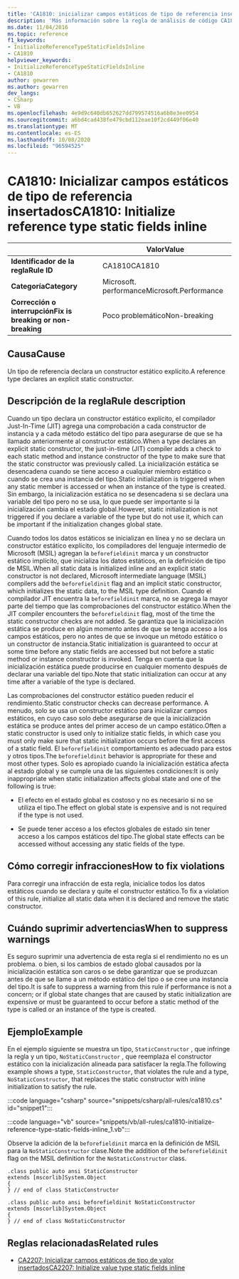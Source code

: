 ```yaml
---
title: 'CA1810: inicializar campos estáticos de tipo de referencia insertados (análisis de código)'
description: 'Más información sobre la regla de análisis de código CA1810: inicializar campos estáticos de tipo de referencia insertados'
ms.date: 11/04/2016
ms.topic: reference
f1_keywords:
- InitializeReferenceTypeStaticFieldsInline
- CA1810
helpviewer_keywords:
- InitializeReferenceTypeStaticFieldsInline
- CA1810
author: gewarren
ms.author: gewarren
dev_langs:
- CSharp
- VB
ms.openlocfilehash: 4e9d9c640db652627dd799574516a6b8e3ee0954
ms.sourcegitcommit: a6bd4cad438fe479cbd112eae10f2cd449f06e40
ms.translationtype: MT
ms.contentlocale: es-ES
ms.lasthandoff: 10/08/2020
ms.locfileid: "96594525"
---
```

# <a name="ca1810-initialize-reference-type-static-fields-inline"></a><span data-ttu-id="85328-103">CA1810: Inicializar campos estáticos de tipo de referencia insertados</span><span class="sxs-lookup"><span data-stu-id="85328-103">CA1810: Initialize reference type static fields inline</span></span>

| | <span data-ttu-id="85328-104">Valor</span><span class="sxs-lookup"><span data-stu-id="85328-104">Value</span></span> |
|-|-|
| <span data-ttu-id="85328-105">**Identificador de la regla**</span><span class="sxs-lookup"><span data-stu-id="85328-105">**Rule ID**</span></span> |<span data-ttu-id="85328-106">CA1810</span><span class="sxs-lookup"><span data-stu-id="85328-106">CA1810</span></span>|
| <span data-ttu-id="85328-107">**Categoría**</span><span class="sxs-lookup"><span data-stu-id="85328-107">**Category**</span></span> |<span data-ttu-id="85328-108">Microsoft. performance</span><span class="sxs-lookup"><span data-stu-id="85328-108">Microsoft.Performance</span></span>|
| <span data-ttu-id="85328-109">**Corrección o interrupción**</span><span class="sxs-lookup"><span data-stu-id="85328-109">**Fix is breaking or non-breaking**</span></span> |<span data-ttu-id="85328-110">Poco problemático</span><span class="sxs-lookup"><span data-stu-id="85328-110">Non-breaking</span></span>|

## <a name="cause"></a><span data-ttu-id="85328-111">Causa</span><span class="sxs-lookup"><span data-stu-id="85328-111">Cause</span></span>

<span data-ttu-id="85328-112">Un tipo de referencia declara un constructor estático explícito.</span><span class="sxs-lookup"><span data-stu-id="85328-112">A reference type declares an explicit static constructor.</span></span>

## <a name="rule-description"></a><span data-ttu-id="85328-113">Descripción de la regla</span><span class="sxs-lookup"><span data-stu-id="85328-113">Rule description</span></span>

<span data-ttu-id="85328-114">Cuando un tipo declara un constructor estático explícito, el compilador Just-In-Time (JIT) agrega una comprobación a cada constructor de instancia y a cada método estático del tipo para asegurarse de que se ha llamado anteriormente al constructor estático.</span><span class="sxs-lookup"><span data-stu-id="85328-114">When a type declares an explicit static constructor, the just-in-time (JIT) compiler adds a check to each static method and instance constructor of the type to make sure that the static constructor was previously called.</span></span> <span data-ttu-id="85328-115">La inicialización estática se desencadena cuando se tiene acceso a cualquier miembro estático o cuando se crea una instancia del tipo.</span><span class="sxs-lookup"><span data-stu-id="85328-115">Static initialization is triggered when any static member is accessed or when an instance of the type is created.</span></span> <span data-ttu-id="85328-116">Sin embargo, la inicialización estática no se desencadena si se declara una variable del tipo pero no se usa, lo que puede ser importante si la inicialización cambia el estado global.</span><span class="sxs-lookup"><span data-stu-id="85328-116">However, static initialization is not triggered if you declare a variable of the type but do not use it, which can be important if the initialization changes global state.</span></span>

<span data-ttu-id="85328-117">Cuando todos los datos estáticos se inicializan en línea y no se declara un constructor estático explícito, los compiladores del lenguaje intermedio de Microsoft (MSIL) agregan la `beforefieldinit` marca y un constructor estático implícito, que inicializa los datos estáticos, en la definición de tipo de MSIL.</span><span class="sxs-lookup"><span data-stu-id="85328-117">When all static data is initialized inline and an explicit static constructor is not declared, Microsoft intermediate language (MSIL) compilers add the `beforefieldinit` flag and an implicit static constructor, which initializes the static data, to the MSIL type definition.</span></span> <span data-ttu-id="85328-118">Cuando el compilador JIT encuentra la `beforefieldinit` marca, no se agrega la mayor parte del tiempo que las comprobaciones del constructor estático.</span><span class="sxs-lookup"><span data-stu-id="85328-118">When the JIT compiler encounters the `beforefieldinit` flag, most of the time the static constructor checks are not added.</span></span> <span data-ttu-id="85328-119">Se garantiza que la inicialización estática se produce en algún momento antes de que se tenga acceso a los campos estáticos, pero no antes de que se invoque un método estático o un constructor de instancia.</span><span class="sxs-lookup"><span data-stu-id="85328-119">Static initialization is guaranteed to occur at some time before any static fields are accessed but not before a static method or instance constructor is invoked.</span></span> <span data-ttu-id="85328-120">Tenga en cuenta que la inicialización estática puede producirse en cualquier momento después de declarar una variable del tipo.</span><span class="sxs-lookup"><span data-stu-id="85328-120">Note that static initialization can occur at any time after a variable of the type is declared.</span></span>

<span data-ttu-id="85328-121">Las comprobaciones del constructor estático pueden reducir el rendimiento.</span><span class="sxs-lookup"><span data-stu-id="85328-121">Static constructor checks can decrease performance.</span></span> <span data-ttu-id="85328-122">A menudo, solo se usa un constructor estático para inicializar campos estáticos, en cuyo caso solo debe asegurarse de que la inicialización estática se produce antes del primer acceso de un campo estático.</span><span class="sxs-lookup"><span data-stu-id="85328-122">Often a static constructor is used only to initialize static fields, in which case you must only make sure that static initialization occurs before the first access of a static field.</span></span> <span data-ttu-id="85328-123">El `beforefieldinit` comportamiento es adecuado para estos y otros tipos.</span><span class="sxs-lookup"><span data-stu-id="85328-123">The `beforefieldinit` behavior is appropriate for these and most other types.</span></span> <span data-ttu-id="85328-124">Solo es apropiado cuando la inicialización estática afecta al estado global y se cumple una de las siguientes condiciones:</span><span class="sxs-lookup"><span data-stu-id="85328-124">It is only inappropriate when static initialization affects global state and one of the following is true:</span></span>

- <span data-ttu-id="85328-125">El efecto en el estado global es costoso y no es necesario si no se utiliza el tipo.</span><span class="sxs-lookup"><span data-stu-id="85328-125">The effect on global state is expensive and is not required if the type is not used.</span></span>

- <span data-ttu-id="85328-126">Se puede tener acceso a los efectos globales de estado sin tener acceso a los campos estáticos del tipo.</span><span class="sxs-lookup"><span data-stu-id="85328-126">The global state effects can be accessed without accessing any static fields of the type.</span></span>

## <a name="how-to-fix-violations"></a><span data-ttu-id="85328-127">Cómo corregir infracciones</span><span class="sxs-lookup"><span data-stu-id="85328-127">How to fix violations</span></span>

<span data-ttu-id="85328-128">Para corregir una infracción de esta regla, inicialice todos los datos estáticos cuando se declara y quite el constructor estático.</span><span class="sxs-lookup"><span data-stu-id="85328-128">To fix a violation of this rule, initialize all static data when it is declared and remove the static constructor.</span></span>

## <a name="when-to-suppress-warnings"></a><span data-ttu-id="85328-129">Cuándo suprimir advertencias</span><span class="sxs-lookup"><span data-stu-id="85328-129">When to suppress warnings</span></span>

<span data-ttu-id="85328-130">Es seguro suprimir una advertencia de esta regla si el rendimiento no es un problema. o bien, si los cambios de estado global causados por la inicialización estática son caros o se debe garantizar que se produzcan antes de que se llame a un método estático del tipo o se cree una instancia del tipo.</span><span class="sxs-lookup"><span data-stu-id="85328-130">It is safe to suppress a warning from this rule if performance is not a concern; or if global state changes that are caused by static initialization are expensive or must be guaranteed to occur before a static method of the type is called or an instance of the type is created.</span></span>

## <a name="example"></a><span data-ttu-id="85328-131">Ejemplo</span><span class="sxs-lookup"><span data-stu-id="85328-131">Example</span></span>

<span data-ttu-id="85328-132">En el ejemplo siguiente se muestra un tipo, `StaticConstructor` , que infringe la regla y un tipo, `NoStaticConstructor` , que reemplaza el constructor estático con la inicialización alineada para satisfacer la regla.</span><span class="sxs-lookup"><span data-stu-id="85328-132">The following example shows a type, `StaticConstructor`, that violates the rule and a type, `NoStaticConstructor`, that replaces the static constructor with inline initialization to satisfy the rule.</span></span>

:::code language="csharp" source="snippets/csharp/all-rules/ca1810.cs" id="snippet1":::

:::code language="vb" source="snippets/vb/all-rules/ca1810-initialize-reference-type-static-fields-inline_1.vb":::

<span data-ttu-id="85328-133">Observe la adición de la `beforefieldinit` marca en la definición de MSIL para la `NoStaticConstructor` clase.</span><span class="sxs-lookup"><span data-stu-id="85328-133">Note the addition of the `beforefieldinit` flag on the MSIL definition for the `NoStaticConstructor` class.</span></span>

```il
.class public auto ansi StaticConstructor
extends [mscorlib]System.Object
{
} // end of class StaticConstructor

.class public auto ansi beforefieldinit NoStaticConstructor
extends [mscorlib]System.Object
{
} // end of class NoStaticConstructor
```

## <a name="related-rules"></a><span data-ttu-id="85328-134">Reglas relacionadas</span><span class="sxs-lookup"><span data-stu-id="85328-134">Related rules</span></span>

- [<span data-ttu-id="85328-135">CA2207: Inicializar campos estáticos de tipo de valor insertados</span><span class="sxs-lookup"><span data-stu-id="85328-135">CA2207: Initialize value type static fields inline</span></span>](ca2207.md)

